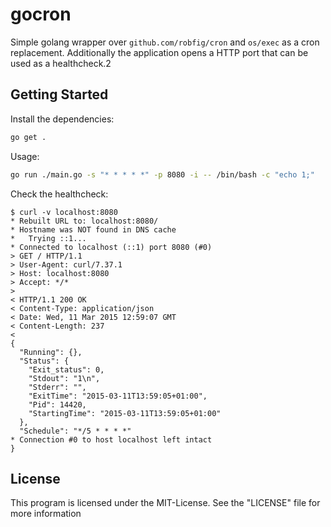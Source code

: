 # gocron

Simple golang wrapper over `github.com/robfig/cron` and `os/exec` as a cron replacement.
Additionally the application opens a HTTP port that can be used as a healthcheck.2

## Getting Started

Install the dependencies:

```bash
go get .
```

Usage:

```bash
go run ./main.go -s "* * * * *" -p 8080 -i -- /bin/bash -c "echo 1;"
```

Check the healthcheck:

```
$ curl -v localhost:8080
* Rebuilt URL to: localhost:8080/
* Hostname was NOT found in DNS cache
*   Trying ::1...
* Connected to localhost (::1) port 8080 (#0)
> GET / HTTP/1.1
> User-Agent: curl/7.37.1
> Host: localhost:8080
> Accept: */*
>
< HTTP/1.1 200 OK
< Content-Type: application/json
< Date: Wed, 11 Mar 2015 12:59:07 GMT
< Content-Length: 237
<
{
  "Running": {},
  "Status": {
    "Exit_status": 0,
    "Stdout": "1\n",
    "Stderr": "",
    "ExitTime": "2015-03-11T13:59:05+01:00",
    "Pid": 14420,
    "StartingTime": "2015-03-11T13:59:05+01:00"
  },
  "Schedule": "*/5 * * * *"
* Connection #0 to host localhost left intact
}
```

## License

This program is licensed under the MIT-License. See the "LICENSE" file for more information
